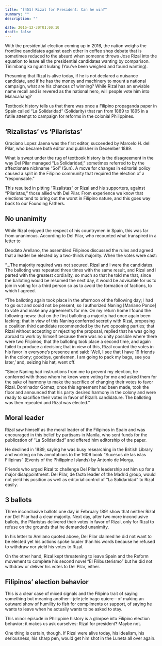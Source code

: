 ```yaml
---
title: "[451] Rizal for President: Can he win?"
summary: ""
description: ""

date: 2015-12-30T01:00:10
draft: false
---
```


With the presidential election coming up in 2016, the nation weighs the frontline candidates against each other in coffee shop debate that is sometimes reduced to the absurd when someone throws Jose Rizal into the equation to leave all the presidential candidates wanting by comparison. Tinimbang ka ngunit kulang (You’ve been weighed and found wanting).

Presuming that Rizal is alive today, if he is not declared a nuisance candidate, and if he has the money and machinery to mount a national campaign, what are his chances of winning? While Rizal has an enviable name recall and is revered as the national hero, will people vote him into Malacañang?

Textbook history tells us that there was once a Filipino propaganda paper in Spain called “La Solidaridad” (Solidarity) that ran from 1889 to 1895 in a futile attempt to campaign for reforms in the colonial Philippines.

## ‘Rizalistas’ vs ‘Pilaristas’

Graciano Lopez Jaena was the first editor, succeeded by Marcelo H. del Pilar, who became both editor and publisher in December 1889.

What is swept under the rug of textbook history is the disagreement in the way Del Pilar managed “La Solidaridad,” sometimes referred to by the affectionate nickname “Sol” (Sun). A move for changes in editorial policy caused a split in the Filipino community that required the election of a “responsable.”

This resulted in pitting “Rizalistas” or Rizal and his supporters, against “Pilaristas,” those allied with Del Pilar. From experience we know that elections tend to bring out the worst in Filipino nature, and this goes way back to our Founding Fathers.

## No unanimity

While Rizal enjoyed the respect of his countrymen in Spain, this was far from unanimous. According to Del Pilar, who recounted what transpired in a letter to

Deodato Arellano, the assembled Filipinos discussed the rules and agreed that a leader be elected by a two-thirds majority. When the votes were cast:

“…The majority required was not secured. Rizal and I were the candidates. The balloting was repeated three times with the same result, and Rizal and I parted with the greatest cordiality, so much so that he told me that, since the balloting would be resumed the next day, it would be advisable for us to join in voting for a third person so as to avoid the formation of factions, to which I agreed.

“The balloting again took place in the afternoon of the following day; I had to go out and could not be present, so I authorized Naning [Mariano Ponce] to vote and make any agreements for me. On my return home I found the following news: that on the first balloting a majority had once again been lacking; that in view of this Naning conferred secretly with Rizal, proposing a coalition third candidate recommended by the two opposing parties; that Rizal without accepting or rejecting the proposal, replied that he was going abroad to work by himself because there was no unity possible where there were two Filipinos; that the balloting took place a second time, and again failed to produce a decision; that in view of this, Rizal counted the votes in his favor in everyone’s presence and said: ‘Well, I see that I have 19 friends in the colony; goodbye, gentlemen, I am going to pack my bags, see you later,’ and, seizing his hat, went off.

“Since Naning had instructions from me to prevent my election, he conferred with those whom he knew were voting for me and asked them for the sake of harmony to make the sacrifice of changing their votes to favor Rizal. Dominador Gomez, once this agreement had been made, took the floor and announced that his party desired harmony in the colony and were ready to sacrifice their votes in favor of Rizal’s candidature. The balloting was then repeated and Rizal was elected.”

## Moral leader

Rizal saw himself as the moral leader of the Filipinos in Spain and was encouraged in this belief by partisans in Manila, who sent funds for the publication of “La Solidaridad” and offered him editorship of the paper.

He declined in 1889, saying he was busy researching in the British Library and working on his annotations to the 1609 book “Sucesos de las islas Filipinas” (Events of the Philippine Islands) by Antonio de Morga.

Friends who urged Rizal to challenge Del Pilar’s leadership set him up for a major disappointment. Del Pilar, de facto leader of the Madrid group, would not yield his position as well as editorial control of “La Solidaridad” to Rizal easily.

## 3 ballots

Three inconclusive ballots one day in February 1891 show that neither Rizal nor Del Pilar had a clear majority. Next day, after two more inconclusive ballots, the Pilaristas delivered their votes in favor of Rizal, only for Rizal to refuse on the grounds that he demanded unanimity.

In his letter to Arellano quoted above, Del Pilar claimed he did not want to be elected yet his actions spoke louder than his words because he refused to withdraw nor yield his votes to Rizal.

On the other hand, Rizal kept threatening to leave Spain and the Reform movement to complete his second novel “El Filibusterismo” but he did not withdraw or deliver his votes to Del Pilar, either.

## Filipinos’ election behavior

This is a clear case of mixed signals and the Filipino trait of saying something but meaning another—jele jele bago quiere—of making an outward show of humility to fish for compliments or support, of saying he wants to leave when he actually wants to be asked to stay.

This minor episode in Philippine history is a glimpse into Filipino election behavior; it makes us ask ourselves: Rizal for president? Maybe not.

One thing is certain, though. If Rizal were alive today, his idealism, his seriousness, his sharp pen, would get him shot in the Luneta all over again.
